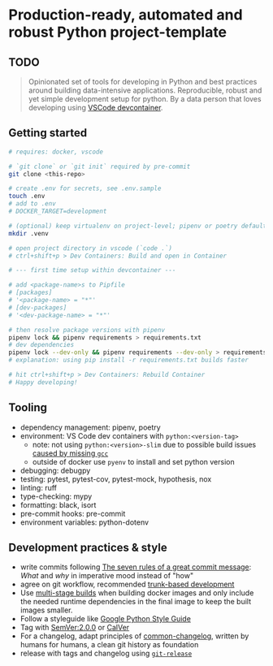 # Production-ready, automated and robust Python project-template

## TODO

> Opinionated set of tools for developing in Python and best practices around building data-intensive applications.
> Reproducible, robust and yet simple development setup for python.
> By a data person that loves developing using [VSCode devcontainer](https://code.visualstudio.com/docs/containers/quickstart-python).

## Getting started

```bash
# requires: docker, vscode

# `git clone` or `git init` required by pre-commit
git clone <this-repo>

# create .env for secrets, see .env.sample
touch .env
# add to .env
# DOCKER_TARGET=development

# (optional) keep virtualenv on project-level; pipenv or poetry default to .venv
mkdir .venv

# open project directory in vscode (`code .`)
# ctrl+shift+p > Dev Containers: Build and open in Container

# --- first time setup within devcontainer ---

# add <package-name>s to Pipfile
# [packages]
# '<package-name> = "*"'
# [dev-packages]
# '<dev-package-name> = "*"'

# then resolve package versions with pipenv
pipenv lock && pipenv requirements > requirements.txt
# dev dependencies
pipenv lock --dev-only && pipenv requirements --dev-only > requirements-dev.txt
# explanation: using pip install -r requirements.txt builds faster

# hit ctrl+shift+p > Dev Containers: Rebuild Container
# Happy developing!
```

## Tooling

- dependency management: pipenv, poetry
- environment: VS Code dev containers with `python:<version-tag>`
  - note: not using `python:<version>-slim` due to possible build issues [caused by missing `gcc`](https://github.com/watson-developer-cloud/python-sdk/issues/418#issuecomment-375740919)
  - outside of docker use `pyenv` to install and set python version
- debugging: debugpy
- testing: pytest, pytest-cov, pytest-mock, hypothesis, nox
- linting: ruff
- type-checking: mypy
- formatting: black, isort
- pre-commit hooks: pre-commit
- environment variables: python-dotenv

## Development practices & style

- write commits following [The seven rules of a great commit message](https://cbea.ms/git-commit/): *What* and *why* in imperative mood instead of "how"
- agree on git workflow, recommended [trunk-based development](https://trunkbaseddevelopment.com/)
- Use [multi-stage builds](https://docs.docker.com/develop/develop-images/multistage-build/) when building docker images and only include the needed runtime dependencies in the final image to keep the built images smaller.
- Follow a styleguide like [Google Python Style Guide](https://google.github.io/styleguide/pyguide.html)
- Tag with [SemVer:2.0.0](https://semver.org/spec/v2.0.0.html) or [CalVer](https://calver.org/)
- For a changelog, adapt principles of [common-changelog](https://common-changelog.org/), written by humans for humans, a clean git history as foundation
- release with tags and changelog using [`git-release`](https://github.com/anton-yurchenko/git-release)
